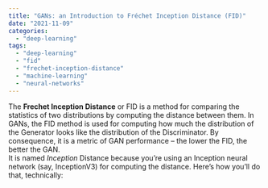 ```yaml
---
title: "GANs: an Introduction to Fréchet Inception Distance (FID)"
date: "2021-11-09"
categories: 
  - "deep-learning"
tags: 
  - "deep-learning"
  - "fid"
  - "frechet-inception-distance"
  - "machine-learning"
  - "neural-networks"
---
```


The **Frechet Inception Distance** or FID is a method for comparing the statistics of two distributions by computing the distance between them. In GANs, the FID method is used for computing how much the distribution of the Generator looks like the distribution of the Discriminator. By consequence, it is a metric of GAN performance – the lower the FID, the better the GAN.  
It is named _Inception_ Distance because you’re using an Inception neural network (say, InceptionV3) for computing the distance. Here’s how you’ll do that, technically:
